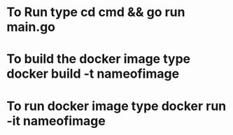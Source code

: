 # To Run type cd cmd && go run main.go
# To build the docker image type docker build -t nameofimage
# To run docker image type docker run -it nameofimage